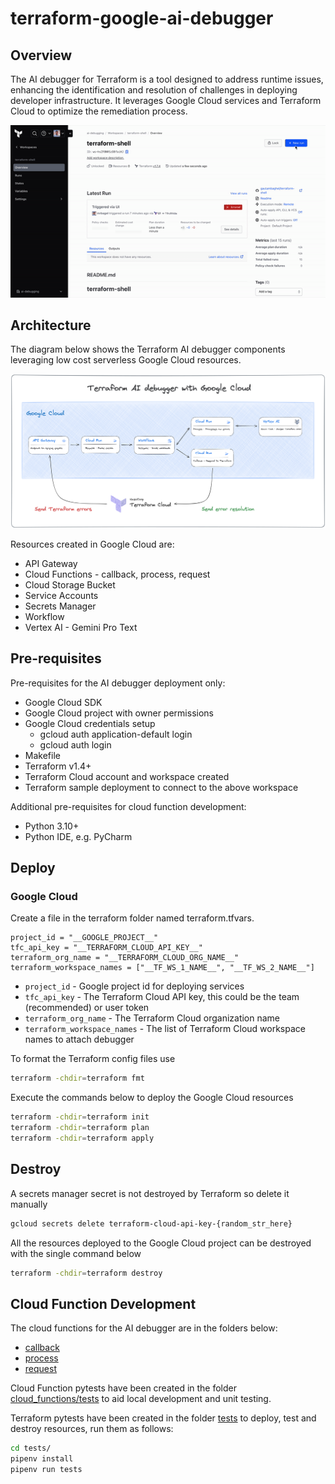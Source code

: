 # terraform-google-ai-debugger

## Overview

The AI debugger for Terraform is a tool designed to address runtime issues, enhancing the identification and resolution of challenges in deploying developer infrastructure. It leverages Google Cloud services and Terraform Cloud to optimize the remediation process.

![diagram](assets/debugger.gif)

## Architecture

The diagram below shows the Terraform AI debugger components leveraging low cost serverless Google Cloud resources.

![diagram](assets/debugger.png)

Resources created in Google Cloud are:
- API Gateway
- Cloud Functions - callback, process, request
- Cloud Storage Bucket
- Service Accounts
- Secrets Manager
- Workflow
- Vertex AI - Gemini Pro Text

## Pre-requisites

Pre-requisites for the AI debugger deployment only:
- Google Cloud SDK
- Google Cloud project with owner permissions
- Google Cloud credentials setup
  - gcloud auth application-default login
  - gcloud auth login
- Makefile
- Terraform v1.4+
- Terraform Cloud account and workspace created
- Terraform sample deployment to connect to the above workspace

Additional pre-requisites for cloud function development:
- Python 3.10+
- Python IDE, e.g. PyCharm

## Deploy

### Google Cloud
Create a file in the terraform folder named terraform.tfvars.
```hcl
project_id = "__GOOGLE_PROJECT__"
tfc_api_key = "__TERRAFORM_CLOUD_API_KEY__"
terraform_org_name = "__TERRAFORM_CLOUD_ORG_NAME__"
terraform_workspace_names = ["__TF_WS_1_NAME__", "__TF_WS_2_NAME__"]
```

- `project_id` - Google project id for deploying services
- `tfc_api_key` - The Terraform Cloud API key, this could be the team (recommended) or user token
- `terraform_org_name` - The Terraform Cloud organization name
- `terraform_workspace_names` - The list of Terraform Cloud workspace names to attach debugger

To format the Terraform config files use

```bash
terraform -chdir=terraform fmt
```

Execute the commands below to deploy the Google Cloud resources

```bash
terraform -chdir=terraform init
terraform -chdir=terraform plan
terraform -chdir=terraform apply
```

## Destroy

A secrets manager secret is not destroyed by Terraform so delete it manually

```bash
gcloud secrets delete terraform-cloud-api-key-{random_str_here}
```

All the resources deployed to the Google Cloud project can be destroyed with the single command below

```bash
terraform -chdir=terraform destroy
```

## Cloud Function Development

The cloud functions for the AI debugger are in the folders below:
- [callback](cloud_functions/callback)
- [process](cloud_functions/process)
- [request](cloud_functions/request)

Cloud Function pytests have been created in the folder [cloud_functions/tests](cloud_functions/tests) to aid local development and unit testing.

Terraform pytests have been created in the folder [tests](tests) to deploy, test and destroy resources, run them as follows:

```bash
cd tests/
pipenv install
pipenv run tests
```
